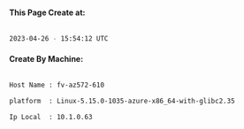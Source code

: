 
   
#### This Page Create at:

```bash

2023-04-26 - 15:54:12 UTC

```

#### Create By Machine:

```bash

Host Name : fv-az572-610

platform  : Linux-5.15.0-1035-azure-x86_64-with-glibc2.35

Ip Local  : 10.1.0.63

```

